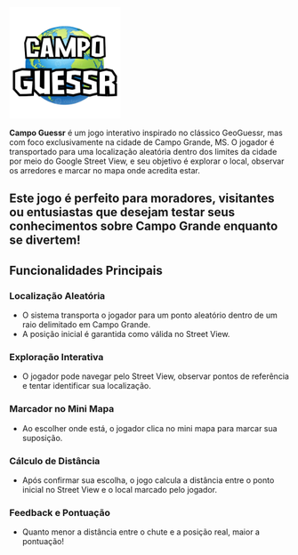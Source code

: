 <img src="assets/images/campoGuessr.png" alt="Logo" width="200" /> 

**Campo Guessr** é um jogo interativo inspirado no clássico GeoGuessr, mas com foco exclusivamente na cidade de Campo Grande, MS. O jogador é transportado para uma localização aleatória dentro dos limites da cidade por meio do Google Street View, e seu objetivo é explorar o local, observar os arredores e marcar no mapa onde acredita estar.

## Este jogo é perfeito para moradores, visitantes ou entusiastas que desejam testar seus conhecimentos sobre Campo Grande enquanto se divertem!

## Funcionalidades Principais
  ### Localização Aleatória
  - O sistema transporta o jogador para um ponto aleatório dentro de um raio delimitado em Campo Grande.
  - A posição inicial é garantida como válida no Street View.
  
  ### Exploração Interativa
  - O jogador pode navegar pelo Street View, observar pontos de referência e tentar identificar sua localização.
  ### Marcador no Mini Mapa
  - Ao escolher onde está, o jogador clica no mini mapa para marcar sua suposição.
  ### Cálculo de Distância
  - Após confirmar sua escolha, o jogo calcula a distância entre o ponto inicial no Street View e o local marcado pelo jogador.
  ### Feedback e Pontuação
  - Quanto menor a distância entre o chute e a posição real, maior a pontuação!
